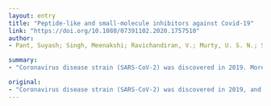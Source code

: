 ```yaml
---
layout: entry
title: "Peptide-like and small-molecule inhibitors against Covid-19"
link: "https://doi.org/10.1080/07391102.2020.1757510"
author:
- Pant, Suyash; Singh, Meenakshi; Ravichandiran, V.; Murty, U. S. N.; Srivastava, Hemant Kumar

summary:
- "Coronavirus disease strain (SARS-CoV-2) was discovered in 2019. More than 1.6 million individuals are infected, and several thousand are dead across the globe because of Covid-19. Potential compounds were screened from the CHEMBL database, ZINC database, FDA approved drugs and molecules under clinical trials. Molecular mechanics-generalized born surface area (MM-GBSA) calculations were performed to screen the best compounds based on docking scores and binding energy values."

original:
- "Coronavirus disease strain (SARS-CoV-2) was discovered in 2019, and it is spreading very fast around the world causing the disease Covid-19. Currently, more than 1.6 million individuals are infected, and several thousand are dead across the globe because of Covid-19. Here, we utilized the in-silico approaches to identify possible protease inhibitors against SARS-CoV-2. Potential compounds were screened from the CHEMBL database, ZINC database, FDA approved drugs and molecules under clinical trials. Our study is based on 6Y2F and 6W63 co-crystallized structures available in the protein data bank (PDB). Seven hundred compounds from ZINC/CHEMBL databases and fourteen hundred compounds from drug-bank were selected based on positive interactions with the reported binding site. All the selected compounds were subjected to standard-precision (SP) and extra-precision (XP) mode of docking. Generated docked poses were carefully visualized for known interactions within the binding site. Molecular mechanics-generalized born surface area (MM-GBSA) calculations were performed to screen the best compounds based on docking scores and binding energy values. Molecular dynamics (MD) simulations were carried out on four selected compounds from the CHEMBL database to validate the stability and interactions. MD simulations were also performed on the PDB structure 6YF2F to understand the differences between screened molecules and co-crystallized ligand. We screened 300 potential compounds from various databases, and 66 potential compounds from FDA approved drugs. Cobicistat, ritonavir, lopinavir, and darunavir are in the top screened molecules from FDA approved drugs. The screened drugs and molecules may be helpful in fighting with SARS-CoV-2 after further studies."
---
```



